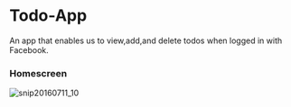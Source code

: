 # Todo-App

An app that enables us to view,add,and delete todos when logged in with Facebook.

### Homescreen
![snip20160711_10](https://cloud.githubusercontent.com/assets/16516636/16741369/99384d5a-47c0-11e6-9556-896399214f0a.png)
